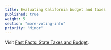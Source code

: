 ```yaml
---
title: Evaluating California budget and taxes
published: true
weight: 5
section: "more-voting-info"
priority: "Minor"
---
```


Visit [Fast Facts: State Taxes and Budget](http://www.easyvoterguide.org/wp-content/uploads/2011/08/FastFacts-BallotMeasures-v2.pdf).
